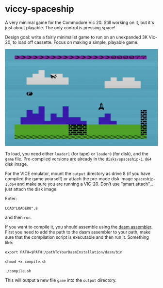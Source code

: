 # viccy-spaceship
A very minimal game for the Commodore Vic 20. Still working on it, but it's just about playable.
The only control is pressing space!

Design goal: write a fairly minimalist game to run on an unexpanded 3K Vic-20, to load off cassette. Focus on making a simple, playable game.

![screenshot](/screenshot.jpg)

To load, you need either `loader1` (for tape) or `loader8` (for disk), and the `game` file.
Pre-compiled versions are already in the `disks/spaceship-1.d64` disk image. 

For the VICE emulator, mount the `output` directory as drive 8 (if you have compiled the game yourself) or attach the pre-made disk image `spaceship-1.d64` and make sure you are running a VIC-20. Don't use "smart attach"... just attach the disk image.

Enter:

`LOAD"LOADER8",8`

and then `run`.

If you want to compile it, you should assemble using the [dasm assembler](https://github.com/cprieto/dasm). First you need to add the path to the dasm assembler to your path, make sure that the compilation script is executable and then run it. Something like:

`export PATH=$PATH:/pathToYourDasmInstallation/dasm/bin`

`chmod +x compile.sh`

`./compile.sh`

This will output a new file `game` into the `output` directory.


